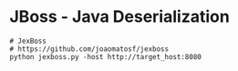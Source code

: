 # JBoss - Java Deserialization

```text
# JexBoss
# https://github.com/joaomatosf/jexboss
python jexboss.py -host http://target_host:8080
```

